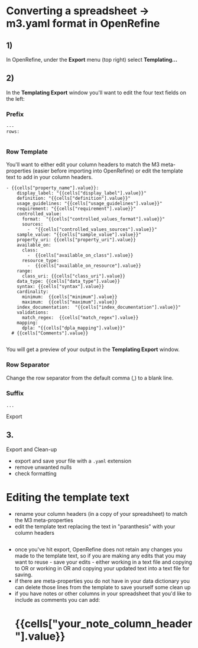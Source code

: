 # Converting a spreadsheet -> m3.yaml format in OpenRefine
## 1) 
In OpenRefine, under the **Export** menu (top right) select **Templating...**

## 2) 
In the **Templating Export** window you'll want to edit the four text fields on the left: 
### Prefix
```
---
rows:
	
```

### Row Template
You'll want to either edit your column headers to match the M3 meta-properties (easier before importing into OpenRefine) or edit the template text to add in your column headers.

```
- {{cells["property_name"].value}}:
    display_label: "{{cells["display_label"].value}}"
    definition: "{{cells["definition"].value}}" 
    usage_guidelines: "{{cells["usage_guidelines"].value}}"
    requirement: "{{cells["requirement"].value}}"
    controlled_value: 
      format:  "{{cells["controlled_values_format"].value}}"
      sources: 
        -  "{{cells["controlled_values_sources"].value}}"
    sample_value: "{{cells["sample_value"].value}}"
    property_uri: {{cells["property_uri"].value}}
    available_on: 
      class: 
        -  {{cells["available_on_class"].value}}
      resource_type: 
        -  {{cells["available_on_resource"].value}}
    range: 
      class_uri: {{cells["class_uri"].value}}
    data_type: {{cells["data_type"].value}}
    syntax: {{cells["syntax"].value}}
    cardinality: 
      minimum:  {{cells["minimum"].value}}
      maximum:  {{cells["maximum"].value}}
    index_documentation:  "{{cells["index_documentation"].value}}"
    validations: 
      match_regex:  {{cells["match_regex"].value}}
    mapping: 
      dpla: "{{cells["dpla_mapping"].value}}"
  # {{cells["Comments"].value}}	
	
```
You will get a preview of your output in the **Templating Export** window.
	
### Row Separator
Change the row separator from the default comma (,) to a blank line.

### Suffix
```
...
```
Export 

## 3. 
Export and Clean-up 
   - export and save your file with a `.yaml` extension 
   - remove unwanted nulls
   - check formatting

# Editing the template text
* rename your column headers (in a copy of your spreadsheet) to match the M3 meta-properties
* edit the template text replacing the text in "paranthesis" with your column headers
```	{{cells["column name"].value}}
```
* once you've hit export, OpenRefine does not retain any changes you made to the template text, so if you are making any edits that you may want to reuse - save your edits - either working in a text file and copying to OR or working in OR and copying your updated text into a text file for saving. 
* if there are meta-properties you do not have in your data dictionary you can delete those lines from the template to save yourself some clean up
* if you have notes or other columns in your spreadsheet that you'd like to include as comments you can add:
	# {{cells["your_note_column_header"].value}}
